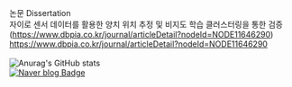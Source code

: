 논문 Dissertation<br>
자이로 센서 데이터를 활용한 양치 위치 추정 및 비지도 학습 클러스터링을 통한 검증(https://www.dbpia.co.kr/journal/articleDetail?nodeId=NODE11646290)<br>
https://www.dbpia.co.kr/journal/articleDetail?nodeId=NODE11646290<br><br>
![Anurag's GitHub stats](https://github-readme-stats.vercel.app/api?username=doyoon530&show_icons=true&theme=radical)<br>
[![Naver blog Badge](https://img.shields.io/badge/-Naver%20blog-brightgreen?style=flat-square&logo=Naver&logoColor=white&link=https://blog.naver.com/kimdu001)](https://blog.naver.com/kimdu001)

